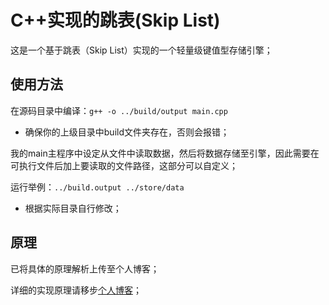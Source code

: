 # C++实现的跳表(Skip List)
这是一个基于跳表（Skip List）实现的一个轻量级键值型存储引擎；

## 使用方法
在源码目录中编译：`g++ -o ../build/output main.cpp`
- 确保你的上级目录中build文件夹存在，否则会报错；

我的main主程序中设定从文件中读取数据，然后将数据存储至引擎，因此需要在可执行文件后加上要读取的文件路径，这部分可以自定义；

运行举例：`../build.output ../store/data`
- 根据实际目录自行修改；


## 原理
已将具体的原理解析上传至个人博客；

详细的实现原理请移步[个人博客](https://wind134.github.io/posts/Redis_skiplist/)；
